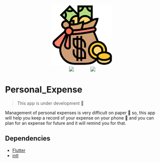 <div align="center">
  <img width="200px" src="https://raw.githubusercontent.com/IIvexII/Personal_Expense/main/assets/icon.png"/>
  <br />
  <img src="https://img.shields.io/badge/flutter-1.22.6-blue?logo=gitpod?style=flat-square" />
  <img style="margin-left: 50px" src="https://img.shields.io/badge/Status-under%20developement-yellow?style=flat-square" />
  
</div>

# Personal_Expense

> This app is under development :construction:

Management of personal expenses is very difficult on paper :pencil: so, this app will help you keep a record of your expense  on your phone :iphone: and you can plan for an expense for future and it will remind you for that.

## Dependencies
- [Flutter](https://flutter.dev/)
- [intl](https://pub.dev/packages/intl)
